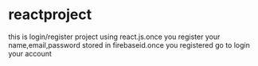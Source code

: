 # reactproject
this is login/register project using react.js.once you register your name,email,password stored in firebaseid.once you registered go to login your account
